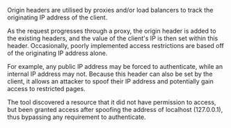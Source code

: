 Origin headers are utilised by proxies and/or load balancers to track
the originating IP address of the client.

As the request progresses
through a proxy, the origin header is added to the existing headers,
and the value of the client's IP is then set within this header.
Occasionally, poorly implemented access restrictions are based off of
the originating IP address alone.

For example, any public IP address
may be forced to authenticate, while an internal IP address may not.
Because this header can also be set by the client, it allows
an attacker to spoof their IP address and potentially gain access
to restricted pages.

The tool discovered a resource that it did not
have permission to access, but been granted access after spoofing the
address of localhost (127.0.0.1), thus bypassing any requirement to
authenticate.